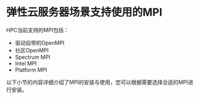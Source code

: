 # 弹性云服务器场景支持使用的MPI<a name="ZH-CN_TOPIC_0063410875"></a>

HPC当前支持的MPI包括：

-   驱动自带的OpenMPI
-   社区OpenMPI
-   Spectrum MPI
-   Intel MPI
-   Platform MPI

以下小节的内容详细介绍了MPI的安装与使用，您可以根据需要选择合适的MPI进行安装。

